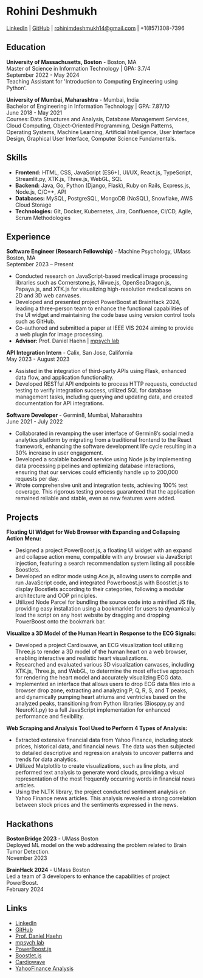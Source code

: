 # Rohini Deshmukh

[LinkedIn](https://www.linkedin.com/in/rohinideshmukh/) | [GitHub](https://github.com/RohiniDeshmukh) | rohinimdeshmukh14@gmail.com | +1(857)308-7396

## Education

**University of Massachusetts, Boston** - Boston, MA  
Master of Science in Information Technology | GPA: 3.7/4  
September 2022 - May 2024  
Teaching Assistant for 'Introduction to Computing Engineering using Python'.

**University of Mumbai, Maharashtra** - Mumbai, India  
Bachelor of Engineering in Information Technology | GPA: 7.87/10  
June 2018 - May 2021  
Courses: Data Structures and Analysis, Database Management Services, Cloud Computing, Object-Oriented Programming, Design Patterns, Operating Systems, Machine Learning, Artificial Intelligence, User Interface Design, Graphical User Interface, Computer Science Fundamentals.

## Skills

- **Frontend:** HTML, CSS, JavaScript (ES6+), UI/UX, React.js, TypeScript, Streamlit.py, XTK.js, Three.js, WebGL, SQL
- **Backend:** Java, Go, Python (Django, Flask), Ruby on Rails, Express.js, Node.js, C/C++, API
- **Databases:** MySQL, PostgreSQL, MongoDB (NoSQL), Snowflake, AWS Cloud Storage
- **Technologies:** Git, Docker, Kubernetes, Jira, Confluence, CI/CD, Agile, Scrum Methodologies

## Experience

**Software Engineer (Research Fellowship)** - Machine Psychology, UMass Boston, MA  
September 2023 – Present
- Conducted research on JavaScript-based medical image processing libraries such as Cornerstone.js, Niivue.js, OpenSeaDragon.js, Papaya.js, and XTK.js for visualizing high-resolution medical scans on 2D and 3D web canvases.
- Developed and presented project PowerBoost at BrainHack 2024, leading a three-person team to enhance the functional capabilities of the UI widget and maintaining the code base using version control tools such as GitHub.
- Co-authored and submitted a paper at IEEE VIS 2024 aiming to provide a web plugin for image processing.
- **Advisor:** Prof. Daniel Haehn | [mpsych lab](https://mpsych.org/)

**API Integration Intern** - Calix, San Jose, California  
May 2023 - August 2023
- Assisted in the integration of third-party APIs using Flask, enhanced data flow, and application functionality.
- Developed RESTful API endpoints to process HTTP requests, conducted testing to verify integration success, utilized SQL for database management tasks, including querying and updating data, and created documentation for API integrations.

**Software Developer** - Germin8, Mumbai, Maharashtra  
June 2021 - July 2022
- Collaborated in revamping the user interface of Germin8’s social media analytics platform by migrating from a traditional frontend to the React framework, enhancing the software development life cycle resulting in a 30% increase in user engagement.
- Developed a scalable backend service using Node.js by implementing data processing pipelines and optimizing database interactions, ensuring that our services could efficiently handle up to 200,000 requests per day.
- Wrote comprehensive unit and integration tests, achieving 100% test coverage. This rigorous testing process guaranteed that the application remained reliable and stable, even as new features were added.

## Projects

**Floating UI Widget for Web Browser with Expanding and Collapsing Action Menu:**
- Designed a project PowerBoost.js, a floating UI widget with an expand and collapse action menu, compatible with any browser via JavaScript injection, featuring a search recommendation system listing all possible Boostlets.
- Developed an editor mode using Ace.js, allowing users to compile and run JavaScript code, and integrated Powerboost.js with Boostlet.js to display Boostlets according to their categories, following a modular architecture and OOP principles.
- Utilized Node Parcel for bundling the source code into a minified JS file, providing easy installation using a bookmarklet for users to dynamically load the script on any host website by dragging and dropping PowerBoost onto the bookmark bar.

**Visualize a 3D Model of the Human Heart in Response to the ECG Signals:**
- Developed a project Cardiowave, an ECG visualization tool utilizing Three.js to render a 3D model of the human heart on a web browser, enabling interactive and realistic heart visualizations.
- Researched and evaluated various 3D visualization canvases, including XTK.js, Three.js, and WebGL, to determine the most effective approach for rendering the heart model and accurately visualizing ECG data.
- Implemented an interface that allows users to drop ECG data files into a browser drop zone, extracting and analyzing P, Q, R, S, and T peaks, and dynamically pumping heart atriums and ventricles based on the analyzed peaks, transitioning from Python libraries (Biosppy.py and NeuroKit.py) to a full JavaScript implementation for enhanced performance and flexibility.

**Web Scraping and Analysis Tool Used to Perform 4 Types of Analysis:**
- Extracted extensive financial data from Yahoo Finance, including stock prices, historical data, and financial news. The data was then subjected to detailed descriptive and regression analysis to uncover patterns and trends for data analytics.
- Utilized Matplotlib to create visualizations, such as line plots, and performed text analysis to generate word clouds, providing a visual representation of the most frequently occurring words in financial news articles.
- Using the NLTK library, the project conducted sentiment analysis on Yahoo Finance news articles. This analysis revealed a strong correlation between stock prices and the sentiments expressed in the news.

## Hackathons

**BostonBridge 2023** - UMass Boston  
Deployed ML model on the web addressing the problem related to Brain Tumor Detection.  
November 2023

**BrainHack 2024** - UMass Boston  
Led a team of 3 developers to enhance the capabilities of project PowerBoost.  
February 2024

## Links

- [LinkedIn](https://www.linkedin.com/in/rohinideshmukh/)
- [GitHub](https://github.com/RohiniDeshmukh)
- [Prof. Daniel Haehn](https://danielhaehn.com/)
- [mpsych lab](https://mpsych.org/)
- [PowerBoost.js](https://github.com/RohiniDeshmukh/powerboost)
- [Boostlet.js](https://github.com/mpsych/boostlet)
- [Cardiowave](https://github.com/RohiniDeshmukh/Cardiowave)
- [YahooFinance Analysis](https://github.com/RohiniDeshmukh/YahooFinance)
